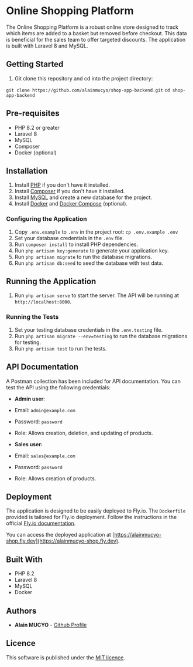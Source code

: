 # Online Shopping Platform

The Online Shopping Platform is a robust online store designed to track which items are added to a basket but removed before checkout. This data is beneficial for the sales team to offer targeted discounts. The application is built with Laravel 8 and MySQL.

## Getting Started

1. Git clone this repository and cd into the project directory:

`git clone https://github.com/alainmucyo/shop-app-backend.git`
`cd shop-app-backend`


## Pre-requisites

- PHP 8.2 or greater
- Laravel 8
- MySQL
- Composer
- Docker (optional)

## Installation

1. Install [PHP](https://www.php.net/manual/en/install.php) if you don't have it installed.
2. Install [Composer](https://getcomposer.org/doc/00-intro.md) if you don't have it installed.
3. Install [MySQL](https://dev.mysql.com/doc/mysql-installation-excerpt/5.7/en/) and create a new database for the project.
4. Install [Docker](https://docs.docker.com/get-docker/) and [Docker Compose](https://docs.docker.com/compose/install/) (optional).

### Configuring the Application

1. Copy `.env.example` to `.env` in the project root: 
   `cp .env.example .env`
2. Set your database credentials in the `.env` file.
3. Run `composer install` to install PHP dependencies.
4. Run `php artisan key:generate` to generate your application key.
5. Run `php artisan migrate` to run the database migrations.
6. Run `php artisan db:seed` to seed the database with test data.

## Running the Application

1. Run `php artisan serve` to start the server. The API will be running at `http://localhost:8000`.

### Running the Tests

1. Set your testing database credentials in the `.env.testing` file.
2. Run `php artisan migrate --env=testing` to run the database migrations for testing.
3. Run `php artisan test` to run the tests.

## API Documentation

A Postman collection has been included for API documentation. You can test the API using the following credentials:

- **Admin user**:
- Email: `admin@example.com`
- Password: `password`
- Role: Allows creation, deletion, and updating of products.


- **Sales user:**
- Email: `sales@example.com`
- Password: `password`
- Role: Allows creation of products.

## Deployment

The application is designed to be easily deployed to Fly.io. The `Dockerfile` provided is tailored for Fly.io deployment. Follow the instructions in the official [Fly.io documentation](https://fly.io/docs/getting-started/).

You can access the deployed application at [https://alainmucyo-shop.fly.dev](https://alainmucyo-shop.fly.dev).

## Built With

- PHP 8.2
- Laravel 8
- MySQL
- Docker

## Authors

- **Alain MUCYO** - [Github Profile](https://github.com/alainmucyo)

## Licence

This software is published under the [MIT licence](http://opensource.org/licenses/MIT).

